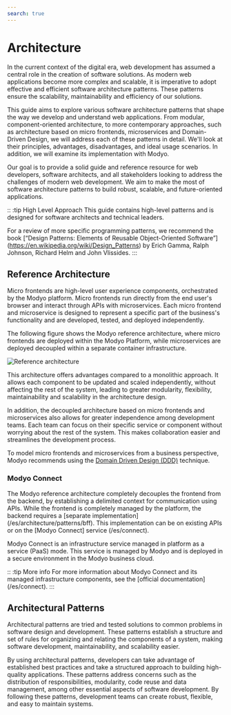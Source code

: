 ```yaml
---
search: true
---
```


# Architecture

In the current context of the digital era, web development has assumed a central role in the creation of software solutions. As modern web applications become more complex and scalable, it is imperative to adopt effective and efficient software architecture patterns. These patterns ensure the scalability, maintainability and efficiency of our solutions.

This guide aims to explore various software architecture patterns that shape the way we develop and understand web applications. From modular, component-oriented architecture, to more contemporary approaches, such as architecture based on micro frontends, microservices and Domain-Driven Design, we will address each of these patterns in detail. We'll look at their principles, advantages, disadvantages, and ideal usage scenarios. In addition, we will examine its implementation with Modyo.

Our goal is to provide a solid guide and reference resource for web developers, software architects, and all stakeholders looking to address the challenges of modern web development. We aim to make the most of software architecture patterns to build robust, scalable, and future-oriented applications.

:: :tip High Level Approach
This guide contains high-level patterns and is designed for software architects and technical leaders.

For a review of more specific programming patterns, we recommend the book [“Design Patterns: Elements of Reusable Object-Oriented Software”] (https://en.wikipedia.org/wiki/Design_Patterns) by Erich Gamma, Ralph Johnson, Richard Helm and John Vlissides.
:::

## Reference Architecture

Micro frontends are high-level user experience components, orchestrated by the Modyo platform. Micro frontends run directly from the end user's browser and interact through APIs with microservices. Each micro frontend and microservice is designed to represent a specific part of the business's functionality and are developed, tested, and deployed independently.

The following figure shows the Modyo reference architecture, where micro frontends are deployed within the Modyo Platform, while microservices are deployed decoupled within a separate container infrastructure.

<img src="/assets/img/infrastructure/reference_architecture.png" alt="Reference architecture" />

This architecture offers advantages compared to a monolithic approach. It allows each component to be updated and scaled independently, without affecting the rest of the system, leading to greater modularity, flexibility, maintainability and scalability in the architecture design.

In addition, the decoupled architecture based on micro frontends and microservices also allows for greater independence among development teams. Each team can focus on their specific service or component without worrying about the rest of the system. This makes collaboration easier and streamlines the development process.

To model micro frontends and microservices from a business perspective, Modyo recommends using the [Domain Driven Design (DDD)](/en/architecture/patterns/ddd) technique.


### Modyo Connect
The Modyo reference architecture completely decouples the frontend from the backend, by establishing a delimited context for communication using APIs. While the frontend is completely managed by the platform, the backend requires a [separate implementation] (/es/architecture/patterns/bff). This implementation can be on existing APIs or on the [Modyo Connect] service (/es/connect).

Modyo Connect is an infrastructure service managed in platform as a service (PaaS) mode. This service is managed by Modyo and is deployed in a secure environment in the Modyo business cloud.

:: :tip More info
For more information about Modyo Connect and its managed infrastructure components, see the [official documentation] (/es/connect).
:::


## Architectural Patterns

Architectural patterns are tried and tested solutions to common problems in software design and development. These patterns establish a structure and set of rules for organizing and relating the components of a system, making software development, maintainability, and scalability easier.

By using architectural patterns, developers can take advantage of established best practices and take a structured approach to building high-quality applications. These patterns address concerns such as the distribution of responsibilities, modularity, code reuse and data management, among other essential aspects of software development. By following these patterns, development teams can create robust, flexible, and easy to maintain systems.